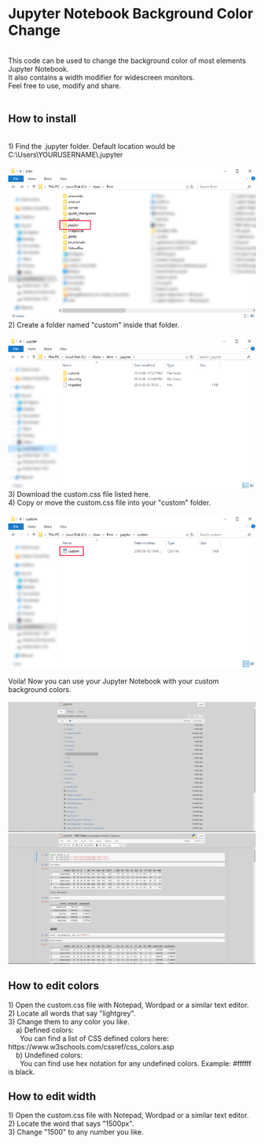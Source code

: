 <h1>Jupyter Notebook Background Color Change</h1><br>
This code can be used to change the background color of most elements Jupyter Notebook.<br>
It also contains a width modifier for widescreen monitors.<br>
Feel free to use, modify and share.<br><br>
<h2>How to install</h2><br>
1) Find the .jupyter folder. Default location would be C:\Users\YOURUSERNAME\.jupyter<br><br>
<img src="https://github.com/EmirKorkutUnal/JB/blob/master/Screenshots/Location.jpg"><br>
2) Create a folder named "custom" inside that folder.<br><br>
<img src="https://github.com/EmirKorkutUnal/JB/blob/master/Screenshots/Custom Folder.jpg"><br>
3) Download the custom.css file listed here.<br>
4) Copy or move the custom.css file into your "custom" folder.<br><br>
<img src="https://github.com/EmirKorkutUnal/JB/blob/master/Screenshots/File.jpg"><br><br>
Voila! Now you can use your Jupyter Notebook with your custom background colors.<br><br>
<img src="https://github.com/EmirKorkutUnal/JB/blob/master/Screenshots/SS1.jpg"><br>
<img src="https://github.com/EmirKorkutUnal/JB/blob/master/Screenshots/SS2.jpg"><br>

<h2>How to edit colors</h2>
1) Open the custom.css file with Notepad, Wordpad or a similar text editor.<br>
2) Locate all words that say "lightgrey".<br>
3) Change them to any color you like.<br>
&nbsp&nbsp&nbsp&nbspa) Defined colors:<br>
&nbsp&nbsp&nbsp&nbsp&nbsp&nbspYou can find a list of CSS defined colors here: https://www.w3schools.com/cssref/css_colors.asp<br>
&nbsp&nbsp&nbsp&nbspb) Undefined colors:<br>
&nbsp&nbsp&nbsp&nbsp&nbsp&nbspYou can find use hex notation for any undefined colors. Example: #ffffff is black.<br>

<h2>How to edit width</h2>
1) Open the custom.css file with Notepad, Wordpad or a similar text editor.<br>
2) Locate the word that says "1500px".<br>
3) Change "1500" to any number you like.<br>
